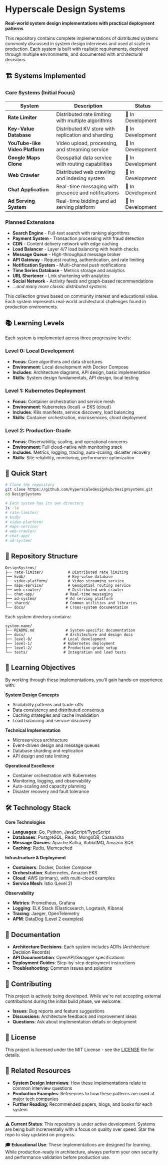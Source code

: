 # Hyperscale Design Systems

**Real-world system design implementations with practical deployment patterns**

This repository contains complete implementations of distributed systems commonly discussed in system design interviews and used at scale in production. Each system is built with realistic requirements, deployed through multiple environments, and documented with architectural decisions.

## 🏗️ Systems Implemented

### Core Systems (Initial Focus)
| System | Description | Status |
|--------|-------------|---------|
| **Rate Limiter** | Distributed rate limiting with multiple algorithms | 🚧 In Development |
| **Key-Value Database** | Distributed KV store with replication and sharding | 🚧 In Development |
| **YouTube-like Video Platform** | Video upload, processing, and streaming service | 🚧 In Development |
| **Google Maps Clone** | Geospatial data service with routing capabilities | 🚧 In Development |
| **Web Crawler** | Distributed web crawling and indexing system | 🚧 In Development |
| **Chat Application** | Real-time messaging with presence and notifications | 🚧 In Development |
| **Ad Serving System** | Real-time bidding and ad serving platform | 🚧 In Development |

### Planned Extensions
- **Search Engine** - Full-text search with ranking algorithms
- **Payment System** - Transaction processing with fraud detection  
- **CDN** - Content delivery network with edge caching
- **Load Balancer** - Layer 4/7 load balancing with health checks
- **Message Queue** - High-throughput message broker
- **API Gateway** - Request routing, authentication, and rate limiting
- **Notification System** - Multi-channel push notifications
- **Time Series Database** - Metrics storage and analytics
- **URL Shortener** - Link shortening with analytics
- **Social Network** - Activity feeds and graph-based recommendations
- *...and many more classic distributed systems*

This collection grows based on community interest and educational value. Each system represents real-world architectural challenges found in production environments.

## 📚 Learning Levels

Each system is implemented across three progressive levels:

### Level 0: Local Development
- **Focus**: Core algorithms and data structures
- **Environment**: Local development with Docker Compose
- **Includes**: Architecture diagrams, API design, basic implementation
- **Skills**: System design fundamentals, API design, local testing

### Level 1: Kubernetes Deployment
- **Focus**: Container orchestration and service mesh
- **Environment**: Kubernetes (local) → EKS (cloud)
- **Includes**: K8s manifests, service discovery, load balancing
- **Skills**: Container orchestration, microservices, cloud deployment

### Level 2: Production-Grade
- **Focus**: Observability, scaling, and operational concerns
- **Environment**: Full cloud-native with monitoring stack
- **Includes**: Metrics, logging, tracing, auto-scaling, disaster recovery
- **Skills**: Site reliability, monitoring, performance optimization

## 🚀 Quick Start

```bash
# Clone the repository
git clone https://github.com/hyperscaledesignhub/DesignSystems.git
cd DesignSystems

# Each system has its own directory
ls -la
# rate-limiter/
# kvdb/
# video-platform/
# maps-service/
# web-crawler/
# chat-app/
# ad-system/
```

## 📁 Repository Structure

```
DesignSystems/
├── rate-limiter/           # Distributed rate limiting
├── kvdb/                   # Key-value database
├── video-platform/         # Video streaming service
├── maps-service/           # Geospatial routing service
├── web-crawler/            # Distributed web crawler
├── chat-app/              # Real-time messaging
├── ad-system/             # Ad serving platform
├── shared/                # Common utilities and libraries
└── docs/                  # Cross-system documentation
```

Each system directory contains:
```
system-name/
├── README.md              # System-specific documentation
├── docs/                  # Architecture and design docs
├── level-0/              # Local development
├── level-1/              # Kubernetes deployment
├── level-2/              # Production-grade setup
└── tests/                # Integration and load tests
```

## 🎯 Learning Objectives

By working through these implementations, you'll gain hands-on experience with:

**System Design Concepts**
- Scalability patterns and trade-offs
- Data consistency and distributed consensus
- Caching strategies and cache invalidation
- Load balancing and service discovery

**Technical Implementation**
- Microservices architecture
- Event-driven design and message queues
- Database sharding and replication
- API design and rate limiting

**Operational Excellence**
- Container orchestration with Kubernetes
- Monitoring, logging, and observability
- Auto-scaling and capacity planning
- Disaster recovery and fault tolerance

## 🛠️ Technology Stack

**Core Technologies**
- **Languages**: Go, Python, JavaScript/TypeScript
- **Databases**: PostgreSQL, Redis, MongoDB, Cassandra
- **Message Queues**: Apache Kafka, RabbitMQ, Amazon SQS
- **Caching**: Redis, Memcached

**Infrastructure & Deployment**
- **Containers**: Docker, Docker Compose
- **Orchestration**: Kubernetes, Amazon EKS
- **Cloud**: AWS (primary), with multi-cloud examples
- **Service Mesh**: Istio (Level 2)

**Observability**
- **Metrics**: Prometheus, Grafana
- **Logging**: ELK Stack (Elasticsearch, Logstash, Kibana)
- **Tracing**: Jaeger, OpenTelemetry
- **APM**: DataDog (Level 2 examples)

## 📖 Documentation

- **Architecture Decisions**: Each system includes ADRs (Architecture Decision Records)
- **API Documentation**: OpenAPI/Swagger specifications
- **Deployment Guides**: Step-by-step deployment instructions
- **Troubleshooting**: Common issues and solutions

## 🤝 Contributing

This project is actively being developed. While we're not accepting external contributions during the initial build phase, we welcome:

- **Issues**: Bug reports and feature suggestions
- **Discussions**: Architecture feedback and improvement ideas
- **Questions**: Ask about implementation details or deployment

## 📄 License

This project is licensed under the MIT License - see the [LICENSE](LICENSE) file for details.

## 🔗 Related Resources

- **System Design Interviews**: How these implementations relate to common interview questions
- **Production Examples**: References to how these patterns are used at major tech companies
- **Further Reading**: Recommended papers, blogs, and books for each system

---

**⚠️ Current Status**: This repository is under active development. Systems are being built incrementally with a focus on quality over speed. Star the repo to stay updated on progress.

**🎓 Educational Use**: These implementations are designed for learning. While production-ready in architecture, always perform your own security and performance validation before production use.